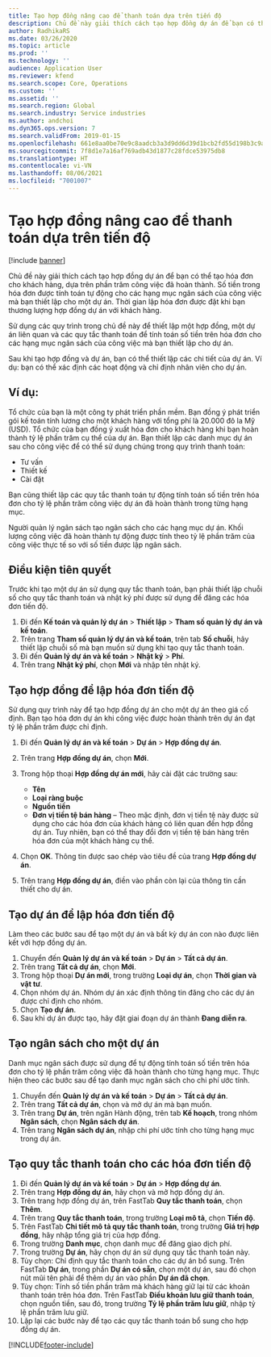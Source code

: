 ```yaml
---
title: Tạo hợp đồng nâng cao để thanh toán dựa trên tiến độ
description: Chủ đề này giải thích cách tạo hợp đồng dự án để bạn có thể tạo hóa đơn cho khách hàng, dựa trên phần trăm công việc đã hoàn thành.
author: RadhikaRS
ms.date: 03/26/2020
ms.topic: article
ms.prod: ''
ms.technology: ''
audience: Application User
ms.reviewer: kfend
ms.search.scope: Core, Operations
ms.custom: ''
ms.assetid: ''
ms.search.region: Global
ms.search.industry: Service industries
ms.author: andchoi
ms.dyn365.ops.version: 7
ms.search.validFrom: 2019-01-15
ms.openlocfilehash: 661e8aa0be70e9c8aadcb3a3d9dd6d39d1bcb2fd55d198b3c9af19fc2d0ae9d3
ms.sourcegitcommit: 7f8d1e7a16af769adb43d1877c28fdce53975db8
ms.translationtype: HT
ms.contentlocale: vi-VN
ms.lasthandoff: 08/06/2021
ms.locfileid: "7001007"
---
```

# <a name="create-advanced-contracts-for-billing-based-on-progress"></a>Tạo hợp đồng nâng cao để thanh toán dựa trên tiến độ
[!include [banner](../includes/banner.md)]

Chủ đề này giải thích cách tạo hợp đồng dự án để bạn có thể tạo hóa đơn cho khách hàng, dựa trên phần trăm công việc đã hoàn thành. Số tiền trong hóa đơn được tính toán tự động cho các hạng mục ngân sách của công việc mà bạn thiết lập cho một dự án. Thời gian lập hóa đơn được đặt khi bạn thương lượng hợp đồng dự án với khách hàng.

Sử dụng các quy trình trong chủ đề này để thiết lập một hợp đồng, một dự án liên quan và các quy tắc thanh toán để tính toán số tiền trên hóa đơn cho các hạng mục ngân sách của công việc mà bạn thiết lập cho dự án.

Sau khi tạo hợp đồng và dự án, bạn có thể thiết lập các chi tiết của dự án. Ví dụ: bạn có thể xác định các hoạt động và chỉ định nhân viên cho dự án.

## <a name="example"></a>Ví dụ:

Tổ chức của bạn là một công ty phát triển phần mềm. Bạn đồng ý phát triển gói kế toán tính lương cho một khách hàng với tổng phí là 20.000 đô la Mỹ (USD). Tổ chức của bạn đồng ý xuất hóa đơn cho khách hàng khi bạn hoàn thành tỷ lệ phần trăm cụ thể của dự án. Bạn thiết lập các danh mục dự án sau cho công việc để có thể sử dụng chúng trong quy trình thanh toán:

- Tư vấn
- Thiết kế
- Cài đặt

Bạn cũng thiết lập các quy tắc thanh toán tự động tính toán số tiền trên hóa đơn cho tỷ lệ phần trăm công việc dự án đã hoàn thành trong từng hạng mục.

Người quản lý ngân sách tạo ngân sách cho các hạng mục dự án. Khối lượng công việc đã hoàn thành tự động được tính theo tỷ lệ phần trăm của công việc thực tế so với số tiền được lập ngân sách.

## <a name="prerequisites"></a>Điều kiện tiên quyết

Trước khi tạo một dự án sử dụng quy tắc thanh toán, bạn phải thiết lập chuỗi số cho quy tắc thanh toán và nhật ký phí được sử dụng để đăng các hóa đơn tiến độ.

1. Đi đến **Kế toán và quản lý dự án** \> **Thiết lập** \> **Tham số quản lý dự án và kế toán**.
2. Trên trang **Tham số quản lý dự án và kế toán**, trên tab **Số chuỗi**, hãy thiết lập chuỗi số mà bạn muốn sử dụng khi tạo quy tắc thanh toán.
3. Đi đến **Quản lý dự án và kế toán** \> **Nhật ký** \> **Phí**.
4. Trên trang **Nhật ký phí**, chọn **Mới** và nhập tên nhật ký.

## <a name="create-a-contract-for-progress-billings"></a>Tạo hợp đồng để lập hóa đơn tiến độ

Sử dụng quy trình này để tạo hợp đồng dự án cho một dự án theo giá cố định. Bạn tạo hóa đơn dự án khi công việc được hoàn thành trên dự án đạt tỷ lệ phần trăm được chỉ định.

1. Đi đến **Quản lý dự án và kế toán** \> **Dự án** \> **Hợp đồng dự án**.
2. Trên trang **Hợp đồng dự án**, chọn **Mới**.
3. Trong hộp thoại **Hợp đồng dự án mới**, hãy cài đặt các trường sau:

    - **Tên**
    - **Loại ràng buộc**
    - **Nguồn tiền**
    - **Đơn vị tiền tệ bán hàng** – Theo mặc định, đơn vị tiền tệ này được sử dụng cho các hóa đơn của khách hàng có liên quan đến hợp đồng dự án. Tuy nhiên, bạn có thể thay đổi đơn vị tiền tệ bán hàng trên hóa đơn của một khách hàng cụ thể.

4. Chọn **OK**. Thông tin được sao chép vào tiêu đề của trang **Hợp đồng dự án**.
5. Trên trang **Hợp đồng dự án**, điền vào phần còn lại của thông tin cần thiết cho dự án.

## <a name="create-a-project-for-progress-billings"></a>Tạo dự án để lập hóa đơn tiến độ

Làm theo các bước sau để tạo một dự án và bất kỳ dự án con nào được liên kết với hợp đồng dự án.

1. Chuyển đến **Quản lý dự án và kế toán** \> **Dự án** \> **Tất cả dự án**.
2. Trên trang **Tất cả dự án**, chọn **Mới**.
3. Trong hộp thoại **Dự án mới**, trong trường **Loại dự án**, chọn **Thời gian và vật tư**.
4. Chọn nhóm dự án. Nhóm dự án xác định thông tin đăng cho các dự án được chỉ định cho nhóm.
5. Chọn **Tạo dự án**.
6. Sau khi dự án được tạo, hãy đặt giai đoạn dự án thành **Đang diễn ra**.

## <a name="create-a-budget-for-a-project"></a>Tạo ngân sách cho một dự án

Danh mục ngân sách được sử dụng để tự động tính toán số tiền trên hóa đơn cho tỷ lệ phần trăm công việc đã hoàn thành cho từng hạng mục. Thực hiện theo các bước sau để tạo danh mục ngân sách cho chi phí ước tính.

1. Chuyển đến **Quản lý dự án và kế toán** \> **Dự án** \> **Tất cả dự án**.
2. Trên trang **Tất cả dự án**, chọn và mở dự án mà bạn muốn.
3. Trên trang **Dự án**, trên ngăn Hành động, trên tab **Kế hoạch**, trong nhóm **Ngân sách**, chọn **Ngân sách dự án**.
4. Trên trang **Ngân sách dự án**, nhập chi phí ước tính cho từng hạng mục trong dự án.

## <a name="create-billing-rules-for-progress-billings"></a>Tạo quy tắc thanh toán cho các hóa đơn tiến độ

1. Đi đến **Quản lý dự án và kế toán** \> **Dự án** \> **Hợp đồng dự án**.
2. Trên trang **Hợp đồng dự án**, hãy chọn và mở hợp đồng dự án.
3. Trên trang hợp đồng dự án, trên FastTab **Quy tắc thanh toán**, chọn **Thêm**.
4. Trên trang **Quy tắc thanh toán**, trong trường **Loại mô tả**, chọn **Tiến độ**.
5. Trên FastTab **Chi tiết mô tả quy tắc thanh toán**, trong trường **Giá trị hợp đồng**, hãy nhập tổng giá trị của hợp đồng.
6. Trong trường **Danh mục**, chọn danh mục để đăng giao dịch phí.
7. Trong trường **Dự án**, hãy chọn dự án sử dụng quy tắc thanh toán này.
8. Tùy chọn: Chỉ định quy tắc thanh toán cho các dự án bổ sung. Trên FastTab **Dự án**, trong phần **Dự án có sẵn**, chọn một dự án, sau đó chọn nút mũi tên phải để thêm dự án vào phần **Dự án đã chọn**.
9. Tùy chọn: Tính số tiền phần trăm mà khách hàng giữ lại từ các khoản thanh toán trên hóa đơn. Trên FastTab **Điều khoản lưu giữ thanh toán**, chọn nguồn tiền, sau đó, trong trường **Tỷ lệ phần trăm lưu giữ**, nhập tỷ lệ phần trăm lưu giữ.
10. Lặp lại các bước này để tạo các quy tắc thanh toán bổ sung cho hợp đồng dự án.


[!INCLUDE[footer-include](../includes/footer-banner.md)]